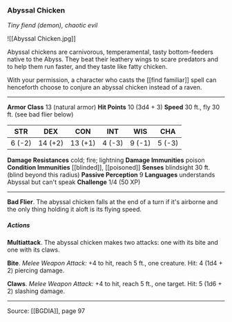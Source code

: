 ### Abyssal Chicken
_Tiny fiend (demon), chaotic evil_

![[Abyssal Chicken.jpg]]

Abyssal chickens are carnivorous, temperamental, tasty bottom-feeders native to the Abyss. They beat their leathery wings to scare predators and to help them run faster, and they taste like fatty chicken.

With your permission, a character who casts the [[find familiar]] spell can henceforth choose to conjure an abyssal chicken instead of a raven.





---

**Armor Class** 13 (natural armor)
**Hit Points** 10 (3d4 + 3)
**Speed** 30 ft., fly 30 ft. (see bad flier below)

| STR     | DEX     | CON     | INT     | WIS     | CHA     |
|---------|---------|---------|---------|---------|---------|
| 6 (-2) | 14 (+2) | 13 (+1) | 4 (-3) | 9 (-1) | 5 (-3) |

**Damage Resistances** cold; fire; lightning
**Damage Immunities** poison
**Condition Immunities** [[blinded]], [[poisoned]]
**Senses** blindsight 30 ft. (blind beyond this radius)
**Passive Perception** 9
**Languages** understands Abyssal but can't speak
**Challenge** 1/4 (50 XP)

---

**Bad Flier**. The abyssal chicken falls at the end of a turn if it's airborne and the only thing holding it aloft is its flying speed.

##### Actions
**Multiattack**. The abyssal chicken makes two attacks: one with its bite and one with its claws.

**Bite**. _Melee Weapon Attack:_ +4 to hit, reach 5 ft., one creature. Hit: 4 (1d4 + 2) piercing damage.

**Claws**. _Melee Weapon Attack:_ +4 to hit, reach 5 ft., one target. Hit: 5 (1d6 + 2) slashing damage.


---

Source: [[BGDIA]], page 97
